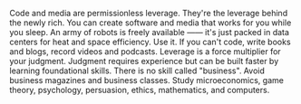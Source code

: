 Code and media are permissionless leverage. They're the leverage behind the newly rich. You can create software and media that works for you while you sleep. An army of robots is freely available —— it's just packed in data centers for heat and space efficiency. Use it. If you can't code, write  books and blogs, record videos and podcasts. Leverage is a force multiplier for your judgment. Judgment requires experience but can be built faster by learning foundational skills. There is no skill called "business". Avoid business magazines and business classes. Study microeconomics, game theory, psychology, persuasion, ethics, mathematics, and computers.
